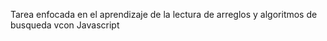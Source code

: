 Tarea enfocada en el aprendizaje de la lectura de arreglos y algoritmos de busqueda vcon Javascript
